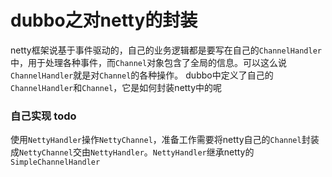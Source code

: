 # dubbo之对netty的封装
netty框架说基于事件驱动的，自己的业务逻辑都是要写在自己的`ChannelHandler`中，用于处理各种事件，而`Channel`对象包含了全局的信息。可以这么说`ChannelHandler`就是对`Channel`的各种操作。
dubbo中定义了自己的`ChannelHandler`和`Channel`，它是如何封装netty中的呢

### 自己实现 todo
使用`NettyHandler`操作`NettyChannel`，准备工作需要将netty自己的`Channel`封装成`NettyChannel`交由`NettyHandler`。`NettyHandler`继承netty的`SimpleChannelHandler`



